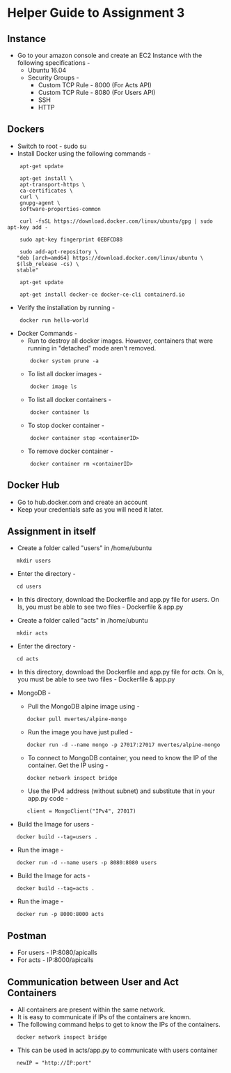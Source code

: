 # Helper Guide to Assignment 3

## Instance

- Go to your amazon console and create an EC2 Instance with the following specifications - 
    * Ubuntu 16.04
    * Security Groups - 
        - Custom TCP Rule - 8000 (For Acts API)
        - Custom TCP Rule - 8080 (For Users API)
        - SSH
        - HTTP


## Dockers 

- Switch to root - sudo su
- Install Docker using the following commands - 
```console
    apt-get update
```
```console
    apt-get install \
    apt-transport-https \
    ca-certificates \
    curl \
    gnupg-agent \
    software-properties-common
```
```console
    curl -fsSL https://download.docker.com/linux/ubuntu/gpg | sudo apt-key add -
```
```console
    sudo apt-key fingerprint 0EBFCD88
```
```console
    sudo add-apt-repository \
   "deb [arch=amd64] https://download.docker.com/linux/ubuntu \
   $(lsb_release -cs) \
   stable"
```
```console
    apt-get update
```
```console
    apt-get install docker-ce docker-ce-cli containerd.io
```

- Verify the installation by running - 
```console
    docker run hello-world
```

- Docker Commands - 
    * Run to destroy all docker images. However, containers that were running in "detached" mode aren't removed.
    ```console
        docker system prune -a
    ```
    * To list all docker images - 
    ```console
        docker image ls
    ```
    * To list all docker containers - 
    ```console 
        docker container ls
    ```
    * To stop docker container - 
    ```console 
        docker container stop <containerID>
    ```
    * To remove docker container - 
    ```console
        docker container rm <containerID>
    ```

## Docker Hub

- Go to hub.docker.com and create an account
- Keep your credentials safe as you will need it later.

## Assignment in itself

- Create a folder called "users" in /home/ubuntu
```console
   mkdir users
```
- Enter the directory - 
```console
   cd users
```
- In this directory, download the Dockerfile and app.py file for *users*. On ls, you must be able to see two files - Dockerfile & app.py

- Create a folder called "acts" in /home/ubuntu
```console
   mkdir acts
```

- Enter the directory -
```console
   cd acts
```

- In this directory, download the Dockerfile and app.py file for *acts*. On ls, you must be able to see two files - Dockerfile & app.py

- MongoDB - 
   * Pull the MongoDB alpine image using - 
   ```console
      docker pull mvertes/alpine-mongo
   ```
   * Run the image you have just pulled - 
   ```console
      docker run -d --name mongo -p 27017:27017 mvertes/alpine-mongo
   ```
   * To connect to MongoDB container, you need to know the IP of the container. Get the IP using - 
   ```console
      docker network inspect bridge
   ```
   * Use the IPv4 address (without subnet) and substitute that in your app.py code - 
   ```code
      client = MongoClient("IPv4", 27017)
   ```
- Build the Image for users - 
```console
   docker build --tag=users .
```
- Run the image - 
```console 
   docker run -d --name users -p 8080:8080 users
```

- Build the Image for acts - 
```console
   docker build --tag=acts .
```
- Run the image - 
```console
   docker run -p 8000:8000 acts
```

## Postman

- For users - IP:8080/apicalls
- For acts - IP:8000/apicalls
   
## Communication between User and Act Containers 

- All containers are present within the same network.
- It is easy to communicate if IPs of the containers are known.
- The following command helps to get to know the IPs of the containers.
```console
   docker network inspect bridge
```
- This can be used in acts/app.py to communicate with users container
```code
   newIP = "http://IP:port"
```

